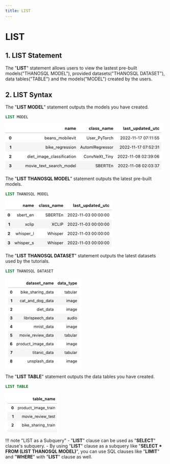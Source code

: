```yaml
---
title: LIST
---
```


# __LIST__

## __1. LIST Statement__

The "__LIST__" statement allows users to view the lastest pre-built models("THANOSQL MODEL"), provided datasets("THANOSQL DATASET"), data tables("TABLE") and the models("MODEL") created by the users.

## __2. LIST Syntax__

The "__LIST MODEL__" statement outputs the models you have created.

```sql
LIST MODEL
```

[![IMAGE](img/thanosql_syntax/query/LIST/img1.png)](img/thanosql_syntax/query/LIST/img1.png)

The "__LIST THANOSQL MODEL__" statement outputs the latest pre-built models.

```sql
LIST THANOSQL MODEL
```

[![IMAGE](img/thanosql_syntax/query/LIST/img2.png)](img/thanosql_syntax/query/LIST/img2.png)


The "__LIST THANOSQL DATASET__" statement outputs the latest datasets used by the tutorials.

```sql
LIST THANOSQL DATASET
```

[![IMAGE](img/thanosql_syntax/query/LIST/img3.png)](img/thanosql_syntax/query/LIST/img3.png)

The "__LIST TABLE__" statement outputs the data tables you have created.

```sql
LIST TABLE
```

[![IMAGE](img/thanosql_syntax/query/LIST/img4.png)](img/thanosql_syntax/query/LIST/img4.png)

!!! note "LIST as a Subquery" 
    - "**LIST**" clause can be used as "**SELECT**" clause's subquery. 
    - By using "**LIST**" clause as a subquery like "**SELECT * FROM (LIST THANOSQL MODEL)**", you can use SQL clauses like "**LIMIT**" and "**WHERE**" with "**LIST**" clause as well. 
